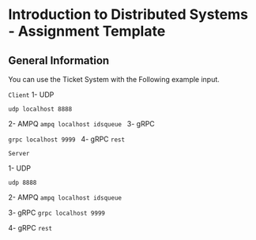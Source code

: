 # Introduction to Distributed Systems - Assignment Template

## General Information

You can use the Ticket System with the Following example input.

`Client`
1- UDP

`udp
localhost
8888
`

2- AMPQ
`ampq
localhost
idsqueue
`
3- gRPC

`grpc
localhost
9999
`
4- gRPC
`rest
`

`Server`

1- UDP

`udp
8888
`

2- AMPQ
`ampq
localhost
idsqueue
`

3- gRPC
`grpc
localhost
9999
`

4- gRPC
`rest
`